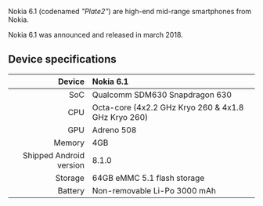  Nokia 6.1 (codenamed _"Plate2"_) are high-end mid-range smartphones from Nokia.

Nokia 6.1 was announced and released in march 2018.

## Device specifications

| Device       |   Nokia 6.1                                     |
| -----------: | :---------------------------------------------- |
| SoC          | Qualcomm SDM630 Snapdragon 630                  |
| CPU          | Octa-core (4x2.2 GHz Kryo 260 & 4x1.8 GHz Kryo 260)|
| GPU          | Adreno 508                                      |
| Memory       | 4GB                                             |
| Shipped Android version | 8.1.0                                |
| Storage      | 64GB eMMC 5.1 flash storage                     |
| Battery      | Non-removable Li-Po 3000 mAh                    |
